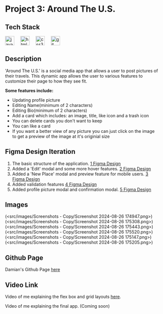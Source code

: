 # Project 3: Around The U.S.

## Tech Stack

<div align="left">
  <img src="https://cdn.jsdelivr.net/gh/devicons/devicon/icons/javascript/javascript-original.svg" height="30" alt="javascript logo"  />
  <img width="12" />
  <img src="https://cdn.jsdelivr.net/gh/devicons/devicon/icons/html5/html5-original.svg" height="30" alt="html5 logo"  />
  <img width="12" />
  <img src="https://cdn.jsdelivr.net/gh/devicons/devicon/icons/css3/css3-original.svg" height="30" alt="css3 logo"  />
  <img width="12" />
  <img src="https://cdn.jsdelivr.net/gh/devicons/devicon/icons/git/git-original.svg" height="30" alt="git logo"  />
</div>

## Description

'Around The U.S.' is a social media app that allows a user to post pictures of their travels. This dynamic app allows the user to various features to customize their page to how they see fit.

**Some features include:**

- Updating profile picture
- Editing Name(minimum of 2 characters)
- Editing Bio(minimum of 2 characters)
- Add a card which includes: an image, title, like icon and a trash icon
- You can delete cards you don't want to keep
- You can like a card
- If you want a better view of any picture you can just click on the image to get a preview of the image at it's originial size

## Figma Design Iteration

1. The basic structure of the application. [1 Figma Design](https://www.figma.com/file/ii4xxsJ0ghevUOcssTlHZv/Sprint-3%3A-Around-the-US?node-id=0%3A1)
2. Added a 'Edit' modal and some more hover features. [2 Figma Design](https://www.figma.com/design/mUgu8OSHWE0M6p6vfwmdu9/Sprint-4%3A-Around-The-U.S.-%2F-desktop-%2B-mobile?node-id=0-1&t=RzbqafELQOWZVUNP-0)
3. Added a 'New Place' modal and preview feature for mobile users. [3 Figma Design](https://www.figma.com/design/m79HxYeZpOXRw0Tz2eZGOV/Sprint-5%3A-Around-The-U.S.-%7C-desktop-%2B-mobile?node-id=0-1&t=MOz6CX05FGS51CcM-0)
4. Added validation features [4 Figma Design](https://www.figma.com/design/N3zUeequnpvMX807FfYAZW/Sprint-6-Around-The-U.S.?node-id=0-1&t=cHzgC5iXdkZsjjUL-0)
5. Added profile picture modal and confirmation modal. [5 Figma Design](https://www.figma.com/design/E5x6ib3osaUUNwLRRAsTDX/Sprint-9-%E2%80%94-Applied-JavaScript?node-id=1530-2&t=IgkqIHwm5G2DBF8y-0)

## Images

(<src/images/Screenshots - Copy/Screenshot 2024-08-26 174947.png>)
(<src/images/Screenshots - Copy/Screenshot 2024-08-26 175308.png>)
(<src/images/Screenshots - Copy/Screenshot 2024-08-26 175443.png>)
(<src/images/Screenshots - Copy/Screenshot 2024-08-26 175520.png>)
(<src/images/Screenshots - Copy/Screenshot 2024-08-26 175147.png>)
(<src/images/Screenshots - Copy/Screenshot 2024-08-26 175205.png>)

## Github Page

Damian's Github Page [here](https://github.com/BlazinSamurai/se_project_aroundtheus)

## Video Link

Video of me explaining the flex box and grid layouts [here](https://drive.google.com/file/d/1-TwsCNcsvpfXEE-sTDxPrcwjE4PF_rxY/view?usp=drive_link).

Video of me explaining the final app. (Coming soon)
